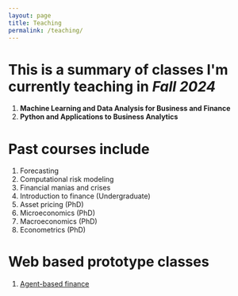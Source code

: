 ```yaml
---
layout: page
title: Teaching 
permalink: /teaching/
---
```






# This is a summary of classes I'm currently teaching in *Fall 2024*

1. **Machine Learning and Data Analysis for Business and Finance** 
2. **Python and Applications to Business Analytics**

# Past courses include

1. Forecasting
2. Computational risk modeling
3. Financial manias and crises
4. Introduction to finance (Undergraduate)
5. Asset pricing (PhD)
6. Microeconomics (PhD)
7. Macroeconomics (PhD)
8. Econometrics (PhD)

# Web based prototype classes

1. [Agent-based finance](https://people.brandeis.edu/~blebaron/classes/agentfin)

